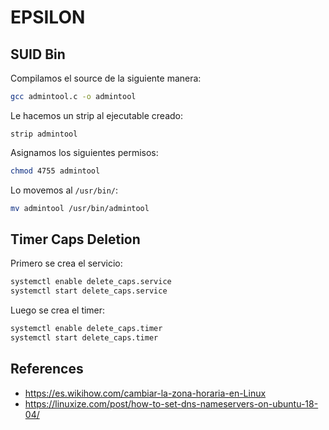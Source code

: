 # EPSILON

## SUID Bin

Compilamos el source de la siguiente manera:
```bash
gcc admintool.c -o admintool
```
Le hacemos un strip al ejecutable creado:
```
strip admintool
```
Asignamos los siguientes permisos:
```bash
chmod 4755 admintool
```
Lo movemos al `/usr/bin/`:
```bash
mv admintool /usr/bin/admintool
```

## Timer Caps Deletion

Primero se crea el servicio:

```bash
systemctl enable delete_caps.service
systemctl start delete_caps.service
```

Luego se crea el timer:

```bash
systemctl enable delete_caps.timer
systemctl start delete_caps.timer
```

## References

- https://es.wikihow.com/cambiar-la-zona-horaria-en-Linux
- https://linuxize.com/post/how-to-set-dns-nameservers-on-ubuntu-18-04/
